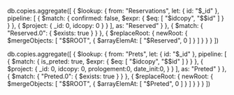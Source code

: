
db.copies.aggregate([
    {
        $lookup: {
            from: "Reservations",
            let: {
                id: "$_id"
            },
            pipeline: [
                {
                    $match: {
                        confirmed: false,
                        $expr: {
                            $eq: [
                                "$idcopy",
                                "$$id"
                            ]
                        }
                    }
                },
                {
                    $project: {
                        _id: 0,
                        idcopy: 0
                    }
                }
            ],
            as: "Reserved"
        }
    },
    {
        $match: {
            "Reserved.0": {
                $exists: true
            }
        }
    },
    {
        $replaceRoot: {
            newRoot: {
                $mergeObjects: [
                    "$$ROOT",
                    {
                        $arrayElemAt: [
                            "$Reserved",
                            0
                        ]
                    }
                ]
            }
        }
    }
])

db.copies.aggregate([
    {
        $lookup: {
            from: "Prets",
            let: {
                id: "$_id"
            },
            pipeline: [
                {
                    $match: {
                        is_preted: true,
                        $expr: {
                            $eq: [
                                "$idcopy",
                                "$$id"
                            ]
                        }
                    }
                },
                {
                    $project: {
                        _id: 0,
                        idcopy: 0,
                        prologement:0,
                        date_init:0,
                    }
                }
            ],
            as: "Preted"
        }
    },
    {
        $match: {
            "Preted.0": {
                $exists: true
            }
        }
    },
    {
        $replaceRoot: {
            newRoot: {
                $mergeObjects: [
                    "$$ROOT",
                    {
                        $arrayElemAt: [
                            "$Preted",
                            0
                        ]
                    }
                ]
            }
        }
    }
])
